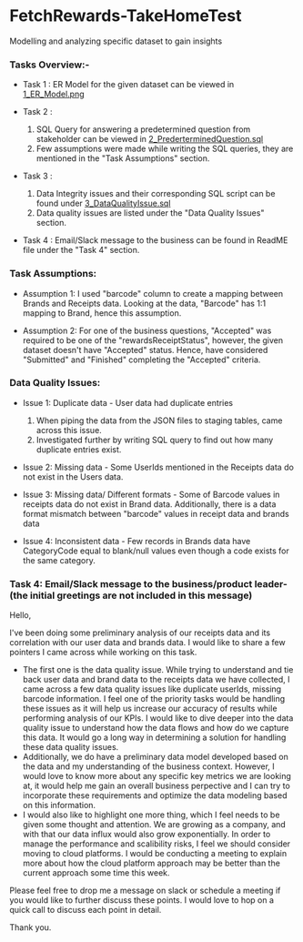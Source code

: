 # FetchRewards-TakeHomeTest
Modelling and analyzing specific dataset to gain insights

### Tasks Overview:-
- Task 1 : 
    ER Model for the given dataset can be viewed in [1_ER_Model.png](https://github.com/eshaneethakur/FetchRewards-TakeHomeTest/blob/main/1_ER_Model.PNG)
    
- Task 2 :
    1. SQL Query for answering a predetermined question from stakeholder can be viewed in [2_PrederterminedQuestion.sql](https://github.com/eshaneethakur/FetchRewards-TakeHomeTest/blob/main/2_PredeterminedQuestion.sql)
    2. Few assumptions were made while writing the SQL queries, they are mentioned in the "Task Assumptions" section.
    
- Task 3 : 
    1. Data Integrity issues and their corresponding SQL script can be found under [3_DataQualityIssue.sql](https://github.com/eshaneethakur/FetchRewards-TakeHomeTest/blob/main/3_DataQualityIssue.sql)
    2. Data quality issues are listed under the "Data Quality Issues" section.
    
- Task 4 : Email/Slack message to the business can be found in ReadME file under the "Task 4" section.
    

### Task Assumptions:
- Assumption 1: I used "barcode" column to create a mapping between Brands and Receipts data. Looking at the data, "Barcode" has 1:1 mapping to Brand, hence this assumption.

- Assumption 2: For one of the business questions, "Accepted" was required to be one of the "rewardsReceiptStatus", however, the given dataset doesn't have "Accepted" status. Hence, have considered "Submitted" and "Finished" completing the "Accepted" criteria.


### Data Quality Issues:
- Issue 1: Duplicate data - User data had duplicate entries
    1. When piping the data from the JSON files to staging tables, came across this issue.
    2. Investigated further by writing SQL query to find out how many duplicate entries exist. 
  
- Issue 2: Missing data - Some UserIds mentioned in the Receipts data do not exist in the Users data.
 
- Issue 3: Missing data/ Different formats - Some of Barcode values in receipts data do not exist in Brand data. Additionally, there is a data format mismatch between "barcode" values in receipt data and brands data

- Issue 4: Inconsistent data - Few records in Brands data have CategoryCode equal to blank/null values even though a code exists for the same category.


### Task 4: Email/Slack message to the business/product leader- (the initial greetings are not included in this message)
Hello, 

I've been doing some preliminary analysis of our receipts data and its correlation with our user data and brands data. I would like to share a few pointers I came across while working on this task.
- The first one is the data quality issue. While trying to understand and tie back user data and brand data to the receipts data we have collected, I came across a few data quality issues like duplicate userIds, missing barcode information. I feel one of the priority tasks would be handling these issues as it will help us increase our accuracy of results while performing analysis of our KPIs. I would like to dive deeper into the data quality issue to understand how the data flows and how do we capture this data. It would go a long way in determining a solution for handling these data quality issues.
- Additionally, we do have a preliminary data model developed based on the data and my understanding of the business context. However, I would love to know more about any specific key metrics we are looking at, it would help me gain an overall business perpective and I can try to incorporate these requirements and optimize the data modeling based on this information.
- I would also like to highlight one more thing, which I feel needs to be given some thought and attention. We are growing as a company, and with that our data influx would also grow exponentially. In order to manage the performance and scalibility risks, I feel we should consider moving to cloud platforms. I would be conducting a meeting to explain more about how the cloud platform approach may be better than the current approach some time this week.

Please feel free to drop me a message on slack or schedule a meeting if you would like to further discuss these points. I would love to hop on a quick call to discuss each point in detail.

Thank you.
